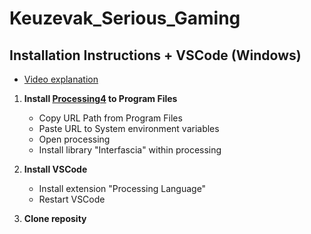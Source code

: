 # Keuzevak_Serious_Gaming

## Installation Instructions + VSCode (Windows)
- [Video explanation](https://youtu.be/LKuu-WcOZYA)
1. **Install [Processing4](https://processing.org/download) to Program Files**
   - Copy URL Path from Program Files
   - Paste URL to System environment variables
   - Open processing
   - Install library "Interfascia" within processing

2. **Install VSCode**
   - Install extension "Processing Language"
   - Restart VSCode

3. **Clone reposity**